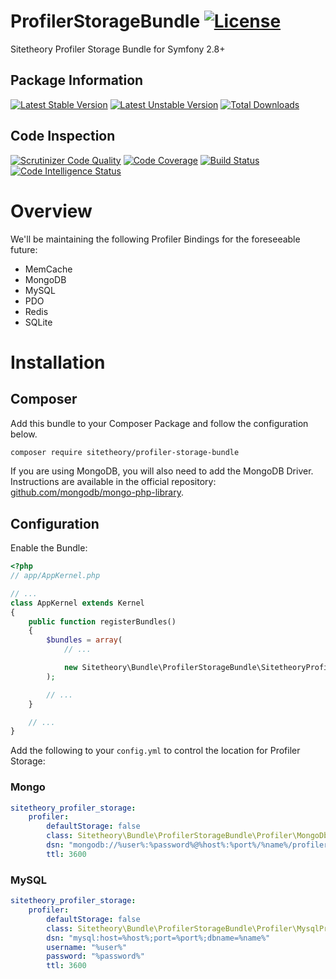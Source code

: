 # ProfilerStorageBundle [![License](https://poser.pugx.org/sitetheory/profiler-storage-bundle/license)](https://packagist.org/packages/sitetheory/profiler-storage-bundle)
Sitetheory Profiler Storage Bundle for Symfony 2.8+

## Package Information
[![Latest Stable Version](https://poser.pugx.org/sitetheory/profiler-storage-bundle/version)](https://packagist.org/packages/sitetheory/profiler-storage-bundle)
[![Latest Unstable Version](https://poser.pugx.org/sitetheory/profiler-storage-bundle/v/unstable)](//packagist.org/packages/sitetheory/profiler-storage-bundle)
[![Total Downloads](https://poser.pugx.org/sitetheory/profiler-storage-bundle/downloads)](https://packagist.org/packages/sitetheory/profiler-storage-bundle)

## Code Inspection

[![Scrutinizer Code Quality](https://scrutinizer-ci.com/g/Sitetheory/ProfilerStorageBundle/badges/quality-score.png?b=master)](https://scrutinizer-ci.com/g/Sitetheory/ProfilerStorageBundle/?branch=master)
[![Code Coverage](https://scrutinizer-ci.com/g/Sitetheory/ProfilerStorageBundle/badges/coverage.png?b=master)](https://scrutinizer-ci.com/g/Sitetheory/ProfilerStorageBundle/?branch=master)
[![Build Status](https://scrutinizer-ci.com/g/Sitetheory/ProfilerStorageBundle/badges/build.png?b=master)](https://scrutinizer-ci.com/g/Sitetheory/ProfilerStorageBundle/build-status/master)
[![Code Intelligence Status](https://scrutinizer-ci.com/g/Sitetheory/ProfilerStorageBundle/badges/code-intelligence.svg?b=master)](https://scrutinizer-ci.com/code-intelligence)

# Overview
We'll be maintaining the following Profiler Bindings for the foreseeable future:

- MemCache
- MongoDB
- MySQL
- PDO
- Redis
- SQLite

# Installation

## Composer
Add this bundle to your Composer Package and follow the configuration below.

```bash
composer require sitetheory/profiler-storage-bundle
```

If you are using MongoDB, you will also need to add the MongoDB Driver.  Instructions are available in the official repository: [github.com/mongodb/mongo-php-library](https://github.com/mongodb/mongo-php-library).

## Configuration
Enable the Bundle:

```php
<?php
// app/AppKernel.php

// ...
class AppKernel extends Kernel
{
    public function registerBundles()
    {
        $bundles = array(
            // ...

            new Sitetheory\Bundle\ProfilerStorageBundle\SitetheoryProfilerStorageBundle()
        );

        // ...
    }

    // ...
}
```

Add the following to your `config.yml` to control the location for Profiler Storage:

### Mongo

```yaml
sitetheory_profiler_storage:
    profiler:
        defaultStorage: false
        class: Sitetheory\Bundle\ProfilerStorageBundle\Profiler\MongoDbProfilerStorage
        dsn: "mongodb://%user%:%password%@%host%:%port%/%name%/profiler"
        ttl: 3600
```

### MySQL

```yaml
sitetheory_profiler_storage:
    profiler:
        defaultStorage: false
        class: Sitetheory\Bundle\ProfilerStorageBundle\Profiler\MysqlProfilerStorage
        dsn: "mysql:host=%host%;port=%port%;dbname=%name%"
        username: "%user%"
        password: "%password%"
        ttl: 3600
```

